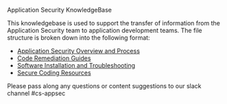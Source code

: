 Application Security KnowledgeBase

This knowledgebase is used to support the transfer of information from the Application Security team to application development teams. The file structure is broken down into the following format:

* [Application Security Overview and Process](https://github.com/zachary-peek/KB-Mockup/wiki/Application-Security-Overview-and-Process)
* [Code Remediation Guides](https://github.com/zachary-peek/KB-Mockup/wiki/Code-Remediation-Guides)
* [Software Installation and Troubleshooting](https://github.com/zachary-peek/KB-Mockup/wiki/Software-Installation-and-Troubleshooting)
* [Secure Coding Resources](https://github.com/zachary-peek/KB-Mockup/wiki/Secure-Coding-Resources)


Please pass along any questions or content suggestions to our slack channel #cs-appsec
